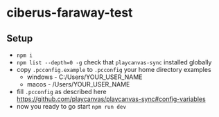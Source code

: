 # ciberus-faraway-test

## Setup

- `npm i`
- `npm list --depth=0 -g` check that `playcanvas-sync` installed globally
- copy `.pcconfig.example` to `.pcconfig` your home directory examples
  - windows - C:/Users/YOUR_USER_NAME
  - macos - /Users/YOUR_USER_NAME
- fill `.pcconfig` as described here https://github.com/playcanvas/playcanvas-sync#config-variables
- now you ready to go start `npm run dev`
